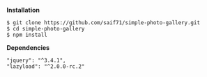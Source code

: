 **Installation**

    $ git clone https://github.com/saif71/simple-photo-gallery.git
    $ cd simple-photo-gallery
    $ npm install

**Dependencies**

    "jquery": "^3.4.1",
    "lazyload": "^2.0.0-rc.2"
